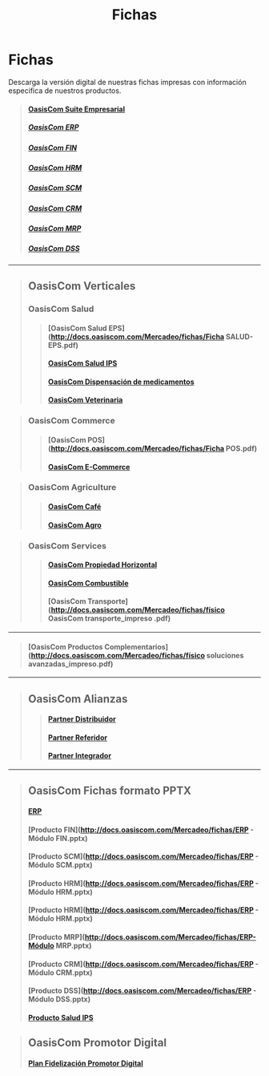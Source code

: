 ﻿---
layout: default
title: Fichas
permalink: /Mercadeo/fichas
editable: si
---

# Fichas

Descarga la versión digital de nuestras fichas impresas con información especifica de nuestros productos.

>#### [OasisCom Suite Empresarial](http://docs.oasiscom.com/Mercadeo/fichas/Físico_solución_general_impreso.pdf)
>##### [OasisCom ERP](http://docs.oasiscom.com/Mercadeo/fichas/Ficha-ERP.pdf)
>##### [OasisCom FIN](http://docs.oasiscom.com/Mercadeo/fichas/Ficha-FIN.pdf)
>##### [OasisCom HRM](http://docs.oasiscom.com/Mercadeo/fichas/Ficha-HRM.pdf)
>##### [OasisCom SCM](http://docs.oasiscom.com/Mercadeo/fichas/Ficha-SCM.pdf)
>##### [OasisCom CRM](http://docs.oasiscom.com/Mercadeo/fichas/Ficha-CRM.pdf)
>##### [OasisCom MRP](http://docs.oasiscom.com/Mercadeo/fichas/Ficha-MRP.pdf)
>##### [OasisCom DSS](http://docs.oasiscom.com/Mercadeo/fichas/Ficha-DSS.pdf)


---
>## OasisCom Verticales
>### OasisCom Salud
>>#### [OasisCom Salud EPS](http://docs.oasiscom.com/Mercadeo/fichas/Ficha SALUD-EPS.pdf)
>>#### [OasisCom Salud IPS ](http://docs.oasiscom.com/Mercadeo/fichas/Ficha-Software-IPS.pdf)
>>#### [OasisCom Dispensación de medicamentos](http://docs.oasiscom.com/Mercadeo/fichas/Dispensacion-de-medicamentos-Ficha-oasiscom.pdf)
>>#### [OasisCom Veterinaria](http://docs.oasiscom.com/Mercadeo/fichas/Ficha-veterinaria.pdf)

>### OasisCom Commerce 
>>#### [OasisCom POS](http://docs.oasiscom.com/Mercadeo/fichas/Ficha POS.pdf)
>>#### [OasisCom E-Commerce](http://docs.oasiscom.com/Mercadeo/fichas/Ficha-Ecommerce.pdf)

>### OasisCom Agriculture
>>#### [OasisCom Café](http://docs.oasiscom.com/Mercadeo/fichas/Ficha-Cafe.pdf)
>>#### [OasisCom Agro](http://docs.oasiscom.com/Mercadeo/fichas/Ficha-Agro.pdf	)

>### OasisCom Services
>>#### [OasisCom Propiedad Horizontal](http://docs.oasiscom.com/Mercadeo/fichas/Ficha-Propiedad-horizontal.pdf)
>>#### [OasisCom Combustible](http://docs.oasiscom.com/Mercadeo/fichas/Ficha-Combustible.pdf	)		
>>#### [OasisCom Transporte](http://docs.oasiscom.com/Mercadeo/fichas/físico OasisCom transporte_impreso .pdf)





---
>#### [OasisCom Productos Complementarios](http://docs.oasiscom.com/Mercadeo/fichas/físico soluciones avanzadas_impreso.pdf)


---
>## OasisCom Alianzas
>>#### [Partner Distribuidor](http://docs.oasiscom.com/Mercadeo/fichas/Ficha-Partner-Distribuidor.pdf)
>>#### [Partner Referidor](http://docs.oasiscom.com/Mercadeo/fichas/Ficha-Partner-Referidor.pdf)
>>#### [Partner Integrador](http://docs.oasiscom.com/Mercadeo/fichas/Ficha-Partner-Integrador.pdf)



---
>## OasisCom Fichas formato PPTX
>#### [ERP](http://docs.oasiscom.com/Mercadeo/fichas/ERP.pptx)
>#### [Producto FIN](http://docs.oasiscom.com/Mercadeo/fichas/ERP - Módulo FIN.pptx)
>#### [Producto SCM](http://docs.oasiscom.com/Mercadeo/fichas/ERP - Módulo SCM.pptx)
>#### [Producto HRM](http://docs.oasiscom.com/Mercadeo/fichas/ERP - Módulo HRM.pptx)
>#### [Producto HRM](http://docs.oasiscom.com/Mercadeo/fichas/ERP - Módulo HRM.pptx)
>#### [Producto MRP](http://docs.oasiscom.com/Mercadeo/fichas/ERP-Módulo MRP.pptx)
>#### [Producto CRM](http://docs.oasiscom.com/Mercadeo/fichas/ERP - Módulo CRM.pptx)
>#### [Producto DSS](http://docs.oasiscom.com/Mercadeo/fichas/ERP - Módulo DSS.pptx)
>#### [Producto Salud IPS](http://docs.oasiscom.com/Mercadeo/fichas/Ficha-salud-IPS.pptx)


>## OasisCom Promotor Digital 
>#### [Plan Fidelización Promotor Digital](http://docs.oasiscom.com/Mercadeo/fichas/Ficha-Promotor-Digital.pdf)